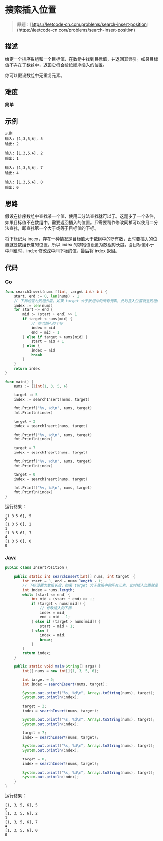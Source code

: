 # 搜索插入位置

> 原题：[https://leetcode-cn.com/problems/search-insert-position](https://leetcode-cn.com/problems/search-insert-position)

## 描述

给定一个排序数组和一个目标值，在数组中找到目标值，并返回其索引。如果目标值不存在于数组中，返回它将会被按顺序插入的位置。

你可以假设数组中无重复元素。

## 难度

**简单**

## 示例

```
示例
输入: [1,3,5,6], 5
输出: 2
```

```
输入: [1,3,5,6], 2
输出: 1
```

```
输入: [1,3,5,6], 7
输出: 4
```

```
输入: [1,3,5,6], 0
输出: 0
```

## 思路

假设在排序数组中查找某一个值，使用二分法查找就可以了。这题多了一个条件，如果目标值不在数组中，需要返回插入的位置。只需要稍作修改同样可以使用二分法查找，即查找第一个大于或等于目标值的下标。

将下标记为 index，存在一种情况是目标值大于数组中的所有数，此时要插入的位置就是数组长度的位置，所以 index 的初始值设置为数组的长度。当目标值小于中间值时，index 修改成中间下标的值，最后将 index 返回。

## 代码

### Go

```go
func searchInsert(nums []int, target int) int {
    start, end := 0, len(nums) - 1
    // 下标设置为数组长度，如果 target 大于数组中的所有元素，此时插入位置就是数组的长度
    index := len(nums)
    for start <= end {
        mid := (start + end) >> 1
        if target < nums[mid] {
            // 修改插入的下标
            index = mid
            end = mid - 1
        } else if target > nums[mid] {
            start = mid + 1
        } else {
            index = mid
            break
        }
    }
    return index
}
```

```go
func main() {
    nums := []int{1, 3, 5, 6}

    target := 5
    index := searchInsert(nums, target)

    fmt.Printf("%v, %d\n", nums, target)
    fmt.Println(index)

    target = 2
    index = searchInsert(nums, target)

    fmt.Printf("%v, %d\n", nums, target)
    fmt.Println(index)

    target = 7
    index = searchInsert(nums, target)

    fmt.Printf("%v, %d\n", nums, target)
    fmt.Println(index)

    target = 0
    index = searchInsert(nums, target)

    fmt.Printf("%v, %d\n", nums, target)
    fmt.Println(index)
}
```

运行结果：

```
[1 3 5 6], 5
2
[1 3 5 6], 2
1
[1 3 5 6], 7
4
[1 3 5 6], 0
0
```

### Java

```java
public class InsertPosition {

    public static int searchInsert(int[] nums, int target) {
        int start = 0, end = nums.length - 1;
        // 下标设置为数组长度，如果 target 大于数组中的所有元素，此时插入位置就是数组的长度
        int index = nums.length;
        while (start <= end) {
            int mid = (start + end) >> 1;
            if (target < nums[mid]) {
                // 修改插入的下标
                index = mid;
                end = mid - 1;
            } else if (target > nums[mid]) {
                start = mid + 1;
            } else {
                index = mid;
                break;
            }
        }
        return index;
    }

    public static void main(String[] args) {
        int[] nums = new int[]{1, 3, 5, 6};

        int target = 5;
        int index = searchInsert(nums, target);

        System.out.printf("%s, %d\n", Arrays.toString(nums), target);
        System.out.println(index);

        target = 2;
        index = searchInsert(nums, target);

        System.out.printf("%s, %d\n", Arrays.toString(nums), target);
        System.out.println(index);

        target = 7;
        index = searchInsert(nums, target);

        System.out.printf("%s, %d\n", Arrays.toString(nums), target);
        System.out.println(index);

        target = 0;
        index = searchInsert(nums, target);

        System.out.printf("%s, %d\n", Arrays.toString(nums), target);
        System.out.println(index);
    }
}
```

运行结果：

```
[1, 3, 5, 6], 5
2
[1, 3, 5, 6], 2
1
[1, 3, 5, 6], 7
4
[1, 3, 5, 6], 0
0
```

